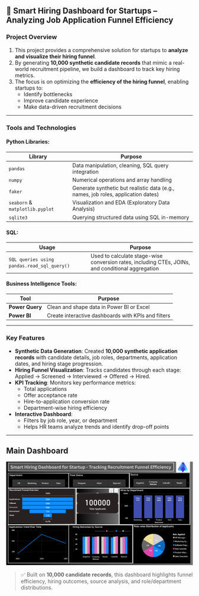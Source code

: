 ## 🚀 Smart Hiring Dashboard for Startups – Analyzing Job Application Funnel Efficiency

### **Project Overview**
1. This project provides a comprehensive solution for startups to **analyze and visualize their hiring funnel**.
2. By generating **10,000 synthetic candidate records** that mimic a real-world recruitment pipeline, we build a dashboard to track key hiring metrics.
3. The focus is on optimizing the **efficiency of the hiring funnel**, enabling startups to:
    - Identify bottlenecks  
    - Improve candidate experience  
    - Make data-driven recruitment decisions

---

### **Tools and Technologies**

#### **Python Libraries:**
| Library | Purpose |
|--------|---------|
| `pandas` | Data manipulation, cleaning, SQL query integration |
| `numpy` | Numerical operations and array handling |
| `faker` | Generate synthetic but realistic data (e.g., names, job roles, application dates) |
| `seaborn` & `matplotlib.pyplot` | Visualization and EDA (Exploratory Data Analysis) |
| `sqlite3` | Querying structured data using SQL in-memory |

#### **SQL:**
| Usage | Purpose |
|-------|---------|
| `SQL queries using pandas.read_sql_query()` | Used to calculate stage-wise conversion rates, including CTEs, JOINs, and conditional aggregation |

#### **Business Intelligence Tools:**
| Tool | Purpose |
|------|---------|
| **Power Query** | Clean and shape data in Power BI or Excel |
| **Power BI** | Create interactive dashboards with KPIs and filters |

---

### **Key Features**

- **Synthetic Data Generation**: Created **10,000 synthetic application records** with candidate details, job roles, departments, application dates, and hiring stage progression.
- **Hiring Funnel Visualization**: Tracks candidates through each stage: Applied → Screened → Interviewed → Offered → Hired.
- **KPI Tracking**: Monitors key performance metrics:
  - Total applications
  - Offer acceptance rate
  - Hire-to-application conversion rate
  - Department-wise hiring efficiency
- **Interactive Dashboard**: 
  - Filters by job role, year, or department
  - Helps HR teams analyze trends and identify drop-off points

---

## **Main Dashboard**

![Main Dashboard](Smart%20Hiring%20Dashboard%20Startup%201.png)

> ✅ Built on **10,000 candidate records**, this dashboard highlights funnel efficiency, hiring outcomes, source analysis, and role/department distributions.

